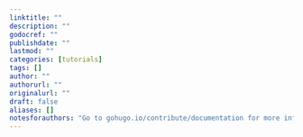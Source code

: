 ```yaml
---
linktitle: ""
description: ""
godocref: ""
publishdate: ""
lastmod: ""
categories: [tutorials]
tags: []
author: ""
authorurl: ""
originalurl: ""
draft: false
aliases: []
notesforauthors: "Go to gohugo.io/contribute/documentation for more info."
---
```


